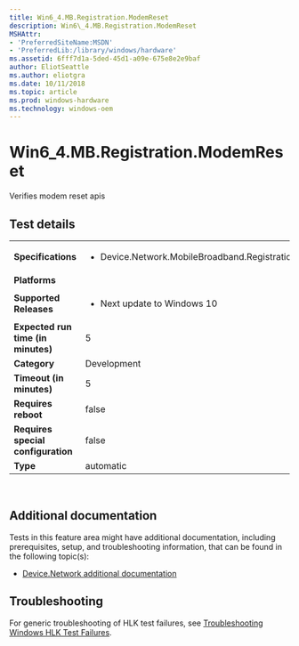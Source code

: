 ```yaml
---
title: Win6_4.MB.Registration.ModemReset
description: Win6\_4.MB.Registration.ModemReset
MSHAttr:
- 'PreferredSiteName:MSDN'
- 'PreferredLib:/library/windows/hardware'
ms.assetid: 6fff7d1a-5ded-45d1-a09e-675e8e2e9baf
author: EliotSeattle
ms.author: eliotgra
ms.date: 10/11/2018
ms.topic: article
ms.prod: windows-hardware
ms.technology: windows-oem
---
```


# Win6_4.MB.Registration.ModemReset


Verifies modem reset apis

## Test details
|||
|---|---|
| **Specifications**  | <ul><li>Device.Network.MobileBroadband.Registration.Discretional</li></ul> |  
| **Platforms**   | <ul></ul> |
| **Supported Releases** | <ul><li>Next update to Windows 10</li></ul> |
|**Expected run time (in minutes)**| 5 |
|**Category**| Development |
|**Timeout (in minutes)**| 5 |
|**Requires reboot**| false |
|**Requires special configuration**| false |
|**Type**| automatic |

 

## <span id="Additional_documentation"></span><span id="additional_documentation"></span><span id="ADDITIONAL_DOCUMENTATION"></span>Additional documentation


Tests in this feature area might have additional documentation, including prerequisites, setup, and troubleshooting information, that can be found in the following topic(s):

-   [Device.Network additional documentation](device-network-additional-documentation.md)

## <span id="Troubleshooting"></span><span id="troubleshooting"></span><span id="TROUBLESHOOTING"></span>Troubleshooting


For generic troubleshooting of HLK test failures, see [Troubleshooting Windows HLK Test Failures](..\user\troubleshooting-windows-hlk-test-failures.md).

 

 






